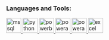 <h3 align="left">Languages and Tools:</h3>
<p align="left">
  <!-- Microsoft SQL Server -->
  <a href="https://www.microsoft.com/sql-server" target="_blank" rel="noreferrer">
    <img src="https://cdn.simpleicons.org/microsoftsqlserver" alt="mssql" width="40" height="40"/>
  </a>
  <!-- Python -->
  <a href="https://www.python.org" target="_blank" rel="noreferrer">
    <img src="https://cdn.simpleicons.org/python" alt="python" width="40" height="40"/>
  </a>
  <!-- Power BI -->
  <a href="https://powerbi.microsoft.com" target="_blank" rel="noreferrer">
    <img src="https://cdn.simpleicons.org/powerbi" alt="powerbi" width="40" height="40"/>
  </a>
  <!-- Power Apps -->
  <a href="https://powerapps.microsoft.com" target="_blank" rel="noreferrer">
    <img src="https://cdn.simpleicons.org/powerapps" alt="powerapps" width="40" height="40"/>
  </a>
  <!-- Power Automate -->
  <a href="https://powerautomate.microsoft.com" target="_blank" rel="noreferrer">
    <img src="https://cdn.simpleicons.org/powerautomate" alt="powerautomate" width="40" height="40"/>
  </a>
  <!-- Excel -->
  <a href="https://www.microsoft.com/microsoft-365/excel" target="_blank" rel="noreferrer">
    <img src="https://cdn.simpleicons.org/microsoftexcel" alt="excel" width="40" height="40"/>
  </a>
  <!-- SAP -->
  <a hr
